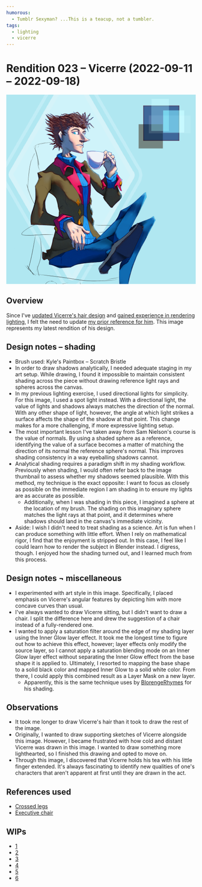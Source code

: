 ```yaml
---
humorous:
  - Tumblr Sexyman? ...This is a teacup, not a tumbler.
tags:
  - lighting
  - vicerre
---
```


# Rendition 023 – Vicerre (2022-09-11 – 2022-09-18)

<img src="assets/2022-09-11_image-038.png">

## Overview

Since I've [updated Vicerre's hair design](2022-08-31_rendition-021_hair.md) and [gained experience in rendering lighting](2022-09-05_rendition-022_three-point-lighting.md), I felt the need to update [my prior reference for him](../2022-h1/2022-06-11_rendition-017_reference.md). This image represents my latest rendition of his design.

## Design notes – shading

<!--
The shape of the light affects the shape of the shadow. This may sound obvious, but it is a principle I only acknowledged passively in prior drawings.
-->

- Brush used: Kyle's Paintbox – Scratch Bristle
- In order to draw shadows analytically, I needed adequate staging in my art setup. While drawing, I found it impossible to maintain consistent shading across the piece without drawing reference light rays and spheres across the canvas.
- In my previous lighting exercise, I used directional lights for simplicity. For this image, I used a spot light instead. With a directional light, the value of lights and shadows always matches the direction of the normal. With any other shape of light, however, the angle at which light strikes a surface affects the shape of the shadow at that point. This change makes for a more challenging, if more expressive lighting setup.
- The most important lesson I've taken away from Sam Nielson's course is the value of normals. By using a shaded sphere as a reference, identifying the value of a surface becomes a matter of matching the direction of its normal the reference sphere's normal. This improves shading consistency in a way eyeballing shadows cannot.
- Analytical shading requires a paradigm shift in my shading workflow. Previously when shading, I would often refer back to the image thumbnail to assess whether my shadows seemed plausible. With this method, my technique is the exact opposite: I want to focus as closely as possible on the immediate region I am shading in to ensure my lights are as accurate as possible.
  - Additionally, when I was shading in this piece, I imagined a sphere at the location of my brush. The shading on this imaginary sphere matches the light rays at that point, and it determines where shadows should land in the canvas's immediate vicinity.
- Aside: I wish I didn't need to treat shading as a science. Art is fun when I can produce something with little effort. When I rely on mathematical rigor, I find that the enjoyment is stripped out. In this case, I feel like I could learn how to render the subject in Blender instead. I digress, though. I enjoyed how the shading turned out, and I learned much from this process.

## Design notes ¬ miscellaneous

- I experimented with art style in this image. Specifically, I placed emphasis on Vicerre's angular features by depicting him with more concave curves than usual.
- I've always wanted to draw Vicerre sitting, but I didn't want to draw a chair. I split the difference here and drew the suggestion of a chair instead of a fully-rendered one.
- I wanted to apply a saturation filter around the edge of my shading layer using the Inner Glow layer effect. It took me the longest time to figure out how to achieve this effect, however; layer effects only modify the source layer, so I cannot apply a saturation blending mode on an Inner Glow layer effect without separating the Inner Glow effect from the base shape it is applied to. Ultimately, I resorted to mapping the base shape to a solid black color and mapped Inner Glow to a solid white color. From there, I could apply this combined result as a Layer Mask on a new layer.
  - Apparently, this is the same technique uses by [BlorengeRhymes](https://twitter.com/webberwithoneb/status/1522756704462532608/photo/1) for his shading.

## Observations

- It took me longer to draw Vicerre's hair than it took to draw the rest of the image.
- Originally, I wanted to draw supporting sketches of Vicerre alongside this image. However, I became frustrated with how cold and distant Vicerre was drawn in this image. I wanted to draw something more lighthearted, so I finished this drawing and opted to move on.
- Through this image, I discovered that Vicerre holds his tea with his little finger extended. It's always fascinating to identify new qualities of one's characters that aren't apparent at first until they are drawn in the act.

## References used

- [Crossed legs](https://www.tutorialspoint.com/positive_body_language/positive_body_language_crossed_legs_etiquettes.htm)
- [Executive chair](https://www.haworth.com/na/en/products/executive/fern-executive.html)

## WIPs

- [1](https://cdn.discordapp.com/attachments/261586968230494219/1018315933997076520/unknown.png)
- [2](https://cdn.discordapp.com/attachments/331457840231219201/1018517033664651325/unknown.png)
- [3](https://cdn.discordapp.com/attachments/261586968230494219/1018579066376433684/unknown.png)
- [4](https://cdn.discordapp.com/attachments/331457840231219201/1018700516953432107/unknown.png)
- [5](https://cdn.discordapp.com/attachments/261586968230494219/1018704585801609376/unknown.png)
- [6](https://cdn.discordapp.com/attachments/331457840231219201/1019814526255898714/unknown.png)
